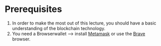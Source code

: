 # Prerequisites
1. In order to make the most out of this lecture, you should have a basic understanding of the blockchain technology.  
2. You need a Browserwallet --> install [Metamask](https://metamask.io/) or use the [Brave](https://brave.com) browser.    



